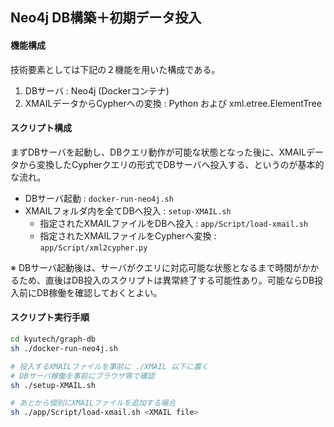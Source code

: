 ## Neo4j DB構築＋初期データ投入

#### 機能構成

技術要素としては下記の２機能を用いた構成である。
1. DBサーバ : Neo4j (Dockerコンテナ)
1. XMAILデータからCypherへの変換 : Python および xml.etree.ElementTree

#### スクリプト構成

まずDBサーバを起動し、DBクエリ動作が可能な状態となった後に、XMAILデータから変換したCypherクエリの形式でDBサーバへ投入する、というのが基本的な流れ。

- DBサーバ起動  : `docker-run-neo4j.sh`
- XMAILフォルダ内を全てDBへ投入 : `setup-XMAIL.sh`
  - 指定されたXMAILファイルをDBへ投入 : `app/Script/load-xmail.sh`
  - 指定されたXMAILファイルをCypherへ変換 : `app/Script/xml2cypher.py`

※ DBサーバ起動後は、サーバがクエリに対応可能な状態となるまで時間がかかるため、直後はDB投入のスクリプトは異常終了する可能性あり。可能ならDB投入前にDB稼働を確認しておくとよい。

#### スクリプト実行手順

```sh
cd kyutech/graph-db
sh ./docker-run-neo4j.sh

# 投入するXMAILファイルを事前に ./XMAIL 以下に置く
# DBサーバ稼働を事前にブラウザ等で確認
sh ./setup-XMAIL.sh

# あとから個別にXMAILファイルを追加する場合
sh ./app/Script/load-xmail.sh <XMAIL file>
```
